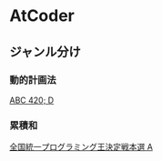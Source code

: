 # AtCoder

## ジャンル分け

### 動的計画法

[ABC 420; D](./2025/08/24/abc-420/d.py)

### 累積和

[全国統一プログラミング王決定戦本選 A](./nikkei2019-final/a.py)
